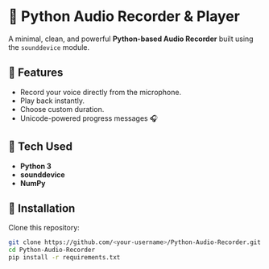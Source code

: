# 🎤 Python Audio Recorder & Player

A minimal, clean, and powerful **Python-based Audio Recorder** built using the `sounddevice` module.

## 🚀 Features
- Record your voice directly from the microphone.
- Play back instantly.
- Choose custom duration.
- Unicode-powered progress messages 🎧

## 🧠 Tech Used
- **Python 3**
- **sounddevice**
- **NumPy**

## 🧩 Installation
Clone this repository:
```bash
git clone https://github.com/<your-username>/Python-Audio-Recorder.git
cd Python-Audio-Recorder
pip install -r requirements.txt
